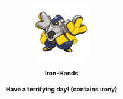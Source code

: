 <p align="center">
    <img src="https://raw.githubusercontent.com/PokeAPI/sprites/master/sprites/pokemon/992.png" width="150" height="150">
</p>
<h3 align="center"> <b>Iron-Hands</b></h3>
<h3 align="center">Have a terrifying day! (contains irony)</h3>
